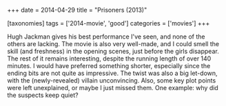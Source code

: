 +++
date = 2014-04-29
title = "Prisoners (2013)"

[taxonomies]
tags = ['2014-movie', 'good']
categories = ['movies']
+++

Hugh Jackman gives his best performance I've seen, and none of the
others are lacking. The movie is also very well-made, and I could smell
the skill (and freshness) in the opening scenes, just before the girls
disappear. The rest of it remains interesting, despite the running
length of over 140 minutes. I would have preferred something shorter,
especially since the ending bits are not quite as impressive. The twist
was also a big let-down, with the (newly-revealed) villain unconvincing.
Also, some key plot points were left unexplained, or maybe I just missed
them. One example: why did the suspects keep quiet?
